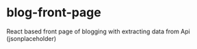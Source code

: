 # blog-front-page
 React based  front page of blogging with extracting data from Api (jsonplaceholder) 
